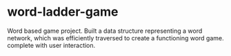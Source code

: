 # word-ladder-game
Word based game project. Built a data structure representing a word network, which was efficiently traversed to create a functioning word game. complete with user interaction.
